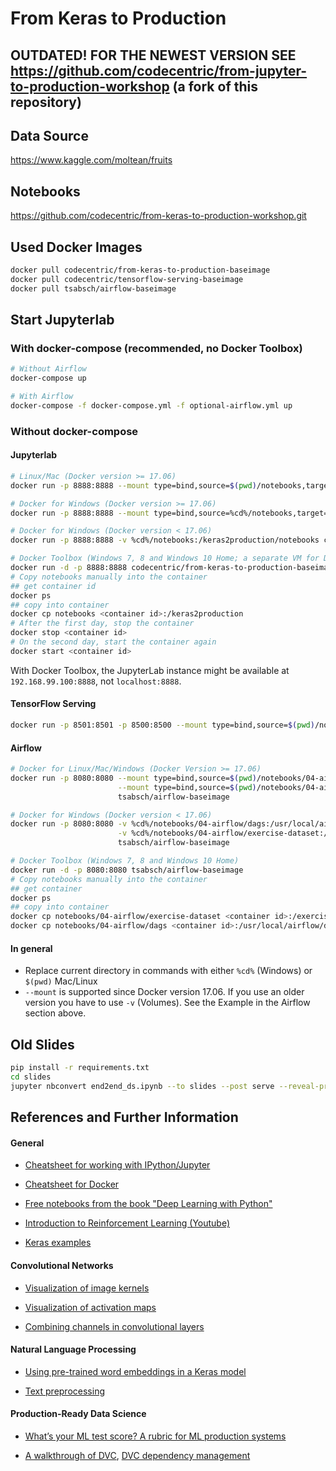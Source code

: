 # From Keras to Production

## OUTDATED! FOR THE NEWEST VERSION SEE https://github.com/codecentric/from-jupyter-to-production-workshop (a fork of this repository)


## Data Source

https://www.kaggle.com/moltean/fruits

## Notebooks

https://github.com/codecentric/from-keras-to-production-workshop.git

## Used Docker Images
```bash
docker pull codecentric/from-keras-to-production-baseimage
docker pull codecentric/tensorflow-serving-baseimage
docker pull tsabsch/airflow-baseimage
```

## Start Jupyterlab
### With docker-compose (recommended, no Docker Toolbox)
```bash
# Without Airflow
docker-compose up

# With Airflow
docker-compose -f docker-compose.yml -f optional-airflow.yml up
```

### Without docker-compose
#### Jupyterlab
```bash
# Linux/Mac (Docker version >= 17.06)
docker run -p 8888:8888 --mount type=bind,source=$(pwd)/notebooks,target=/keras2production/notebooks codecentric/from-keras-to-production-baseimage

# Docker for Windows (Docker version >= 17.06)
docker run -p 8888:8888 --mount type=bind,source=%cd%/notebooks,target=/keras2production/notebooks codecentric/from-keras-to-production-baseimage

# Docker for Windows (Docker version < 17.06)
docker run -p 8888:8888 -v %cd%/notebooks:/keras2production/notebooks codecentric/from-keras-to-production-baseimage

# Docker Toolbox (Windows 7, 8 and Windows 10 Home; a separate VM for Docker)
docker run -d -p 8888:8888 codecentric/from-keras-to-production-baseimage
# Copy notebooks manually into the container
## get container id
docker ps
## copy into container
docker cp notebooks <container id>:/keras2production
# After the first day, stop the container
docker stop <container id>
# On the second day, start the container again
docker start <container id>
```

With Docker Toolbox, the JupyterLab instance might be available at `192.168.99.100:8888`, not `localhost:8888`.

#### TensorFlow Serving
```bash
docker run -p 8501:8501 -p 8500:8500 --mount type=bind,source=$(pwd)/notebooks/12-models/fruits/,target=/models/fruits -e MODEL_NAME=fruits codecentric/tensorflow-serving-baseimage
```

#### Airflow
```bash
# Docker for Linux/Mac/Windows (Docker Version >= 17.06)
docker run -p 8080:8080 --mount type=bind,source=$(pwd)/notebooks/04-airflow/dags,target=/usr/local/airflow/dags \
                        --mount type=bind,source=$(pwd)/notebooks/04-airflow/exercise-dataset,target=/exercise-dataset \
                        tsabsch/airflow-baseimage

# Docker for Windows (Docker version < 17.06)
docker run -p 8080:8080 -v %cd%/notebooks/04-airflow/dags:/usr/local/airflow/dags \
                        -v %cd%/notebooks/04-airflow/exercise-dataset:/exercise-dataset \
                        tsabsch/airflow-baseimage

# Docker Toolbox (Windows 7, 8 and Windows 10 Home)
docker run -d -p 8080:8080 tsabsch/airflow-baseimage
# Copy notebooks manually into the container
## get container
docker ps
## copy into container
docker cp notebooks/04-airflow/exercise-dataset <container id>:/exercise-dataset
docker cp notebooks/04-airflow/dags <container id>:/usr/local/airflow/dags
```

#### In general 
- Replace current directory in commands with either `%cd%` (Windows) or `$(pwd)` Mac/Linux
- `--mount` is supported since Docker version 17.06. If you use an older version you have to use `-v` (Volumes). See the Example in the Airflow section above.

## Old Slides
```bash
pip install -r requirements.txt
cd slides
jupyter nbconvert end2end_ds.ipynb --to slides --post serve --reveal-prefix=reveal.js
```

## References and Further Information

#### General

- [Cheatsheet for working with IPython/Jupyter](https://ipython.readthedocs.io/en/stable/interactive/python-ipython-diff.html)

- [Cheatsheet for Docker](https://hackernoon.com/docker-commands-the-ultimate-cheat-sheet-994ac78e2888)

- [Free notebooks from the book "Deep Learning with Python"](https://github.com/fchollet/deep-learning-with-python-notebooks)

- [Introduction to Reinforcement Learning (Youtube)](https://www.youtube.com/watch?v=FCyZplb0ul4)

- [Keras examples](https://github.com/keras-team/keras/tree/master/examples)

#### Convolutional Networks

- [Visualization of image kernels](http://setosa.io/ev/image-kernels/)

- [Visualization of activation maps](https://jacobgil.github.io/deeplearning/class-activation-maps)

- [Combining channels in convolutional layers](https://towardsdatascience.com/intuitively-understanding-convolutions-for-deep-learning-1f6f42faee1)

#### Natural Language Processing

- [Using pre-trained word embeddings in a Keras model](https://blog.keras.io/using-pre-trained-word-embeddings-in-a-keras-model.html)

- [Text preprocessing](https://keras.io/preprocessing/text)

#### Production-Ready Data Science

- [What’s your ML test score? A rubric for ML production systems](https://ai.google/research/pubs/pub45742)

- [A walkthrough of DVC](https://blog.codecentric.de/en/2019/03/walkthrough-dvc/),
  [DVC dependency management](https://blog.codecentric.de/en/2019/08/dvc-dependency-management/)

